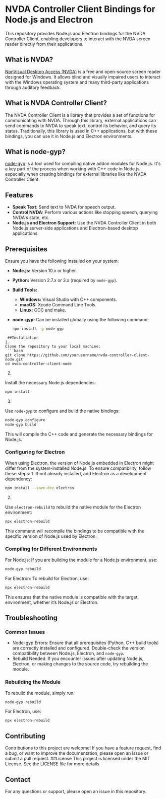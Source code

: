 # NVDA Controller Client Bindings for Node.js and Electron

This repository provides Node.js and Electron bindings for the NVDA Controller Client, enabling developers to interact with the NVDA screen reader directly from their applications.

## What is NVDA?

[NonVisual Desktop Access (NVDA)](https://www.nvaccess.org/) is a free and open-source screen reader designed for Windows. It allows blind and visually impaired users to interact with the Windows operating system and many third-party applications through auditory feedback.

## What is NVDA Controller Client?

The NVDA Controller Client is a library that provides a set of functions for communicating with NVDA. Through this library, external applications can send commands to NVDA to speak text, control its behavior, and query its status. Traditionally, this library is used in C++ applications, but with these bindings, you can use it in Node.js and Electron environments.

## What is node-gyp?

[node-gyp](https://github.com/nodejs/node-gyp) is a tool used for compiling native addon modules for Node.js. It's a key part of the process when working with C++ code in Node.js, especially when creating bindings for external libraries like the NVDA Controller Client.

## Features

- **Speak Text:** Send text to NVDA for speech output.
- **Control NVDA:** Perform various actions like stopping speech, querying NVDA's state, etc.
- **Node.js and Electron Support:** Use the NVDA Controller Client in both Node.js server-side applications and Electron-based desktop applications.

## Prerequisites

Ensure you have the following installed on your system:

- **Node.js:** Version 10.x or higher.
- **Python:** Version 2.7.x or 3.x (required by `node-gyp`).
- **Build Tools:**
  - **Windows:** Visual Studio with C++ components.
  - **macOS:** Xcode Command Line Tools.
  - **Linux:** GCC and make.
- **node-gyp:** Can be installed globally using the following command:

  ```bash
  npm install -g node-gyp
```
 ##Installation
1. 
Clone the repository to your local machine:
 ```bash
git clone https://github.com/yourusername/nvda-controller-client-node.git
cd nvda-controller-client-node
```
2. 
Install the necessary Node.js dependencies:
``` bash
npm install
```
3. 
Use `node-gyp` to configure and build the native bindings:
``` bash
node-gyp configure
node-gyp build
```
This will compile the C++ code and generate the necessary bindings for Node.js.
### Configuring for Electron
When using Electron, the version of Node.js embedded in Electron might differ from the system-installed Node.js. To ensure compatibility, follow these steps:
1. 
If not already installed, add Electron as a development dependency:
``` bash
npm install --save-dev electron
```
2. 
Use `electron-rebuild` to rebuild the native module for the Electron environment:
``` bash
npx electron-rebuild
```
This command will recompile the bindings to be compatible with the specific version of Node.js used by Electron.
### Compiling for Different Environments
For Node.js:
If you are building the module for a Node.js environment, use:
``` bash
node-gyp rebuild
```
For Electron:
To rebuild for Electron, use:
``` bash
npx electron-rebuild
```
This ensures that the native module is compatible with the target environment, whether it’s Node.js or Electron.
## Troubleshooting
### Common Issues
- Node-gyp Errors: Ensure that all prerequisites (Python, C++ build tools) are correctly installed and configured. Double-check the version compatibility between Node.js, Electron, and `node-gyp`.
- Rebuild Needed: If you encounter issues after updating Node.js, Electron, or making changes to the source code, try rebuilding the module.
### Rebuilding the Module
To rebuild the module, simply run:
``` bash
node-gyp rebuild
```
For Electron, use:
``` bash
npx electron-rebuild
```
## Contributing
Contributions to this project are welcome! If you have a feature request, find a bug, or want to improve the documentation, please open an issue or submit a pull request.
 ##License
This project is licensed under the MIT License. See the LICENSE file for more details.
## Contact
For any questions or support, please open an issue in this repository.
